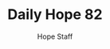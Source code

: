 ---
image: /assets/img/daily-hope-default-artwork.png
title: Daily Hope 82
number: 82
categories:
  - Daily Hope
author: Hope Staff
notes: Daily Hope 82
embed: >-
  <iframe src="https://open.spotify.com/embed/episode/5V94wELw29enzsILf92VFJ?utm_source=generator" width="400px" height="102px" frameborder=“0" scrolling=“no”></iframe>
---